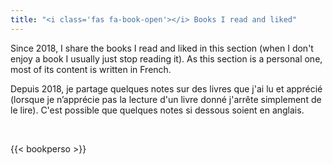 ```yaml
---
title: "<i class='fas fa-book-open'></i> Books I read and liked"
---
```



<i class="far fa-question-circle"></i> Since 2018, I share the
books I read and liked in this section (when I don't enjoy a book I usually just stop reading it). As this section is a personal one, most of its content is
written in French.

<i class="far fa-question-circle"></i> Depuis 2018, je partage quelques notes sur des livres que j'ai lu et apprécié (lorsque je n’apprécie pas la lecture d'un livre donné j'arrête simplement de le lire). C'est possible que quelques notes si dessous soient en anglais. 

<br>

{{< bookperso >}}
